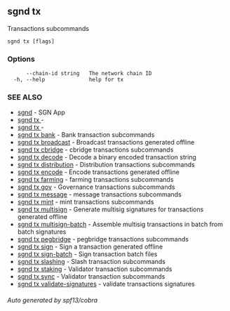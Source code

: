 ## sgnd tx

Transactions subcommands

```
sgnd tx [flags]
```

### Options

```
      --chain-id string   The network chain ID
  -h, --help              help for tx
```

### SEE ALSO

* [sgnd](sgnd.md)	 - SGN App
* [sgnd tx ](sgnd_tx_.md)	 - 
* [sgnd tx ](sgnd_tx_.md)	 - 
* [sgnd tx bank](sgnd_tx_bank.md)	 - Bank transaction subcommands
* [sgnd tx broadcast](sgnd_tx_broadcast.md)	 - Broadcast transactions generated offline
* [sgnd tx cbridge](sgnd_tx_cbridge.md)	 - cbridge transactions subcommands
* [sgnd tx decode](sgnd_tx_decode.md)	 - Decode a binary encoded transaction string
* [sgnd tx distribution](sgnd_tx_distribution.md)	 - Distribution transactions subcommands
* [sgnd tx encode](sgnd_tx_encode.md)	 - Encode transactions generated offline
* [sgnd tx farming](sgnd_tx_farming.md)	 - farming transactions subcommands
* [sgnd tx gov](sgnd_tx_gov.md)	 - Governance transactions subcommands
* [sgnd tx message](sgnd_tx_message.md)	 - message transactions subcommands
* [sgnd tx mint](sgnd_tx_mint.md)	 - mint transactions subcommands
* [sgnd tx multisign](sgnd_tx_multisign.md)	 - Generate multisig signatures for transactions generated offline
* [sgnd tx multisign-batch](sgnd_tx_multisign-batch.md)	 - Assemble multisig transactions in batch from batch signatures
* [sgnd tx pegbridge](sgnd_tx_pegbridge.md)	 - pegbridge transactions subcommands
* [sgnd tx sign](sgnd_tx_sign.md)	 - Sign a transaction generated offline
* [sgnd tx sign-batch](sgnd_tx_sign-batch.md)	 - Sign transaction batch files
* [sgnd tx slashing](sgnd_tx_slashing.md)	 - Slash transaction subcommands
* [sgnd tx staking](sgnd_tx_staking.md)	 - Validator transaction subcommands
* [sgnd tx sync](sgnd_tx_sync.md)	 - Validator transaction subcommands
* [sgnd tx validate-signatures](sgnd_tx_validate-signatures.md)	 - validate transactions signatures

###### Auto generated by spf13/cobra
